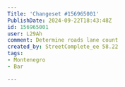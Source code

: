 ```yaml
---
Title: 'Changeset #156965001'
PublishDate: 2024-09-22T18:43:48Z
id: 156965001
user: L29Ah
comment: Determine roads lane count
created_by: StreetComplete_ee 58.22
tags:
- Montenegro
- Bar

---
```

